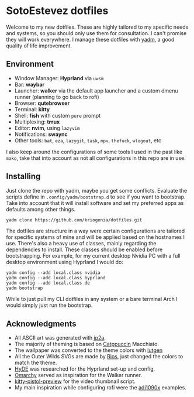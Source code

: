# SotoEstevez dotfiles

Welcome to my new dotfiles. These are highly tailored to my specific needs and systems, so you should only use them for consultation. I can't promise they will work everywhere. I manage these dotfiles with [yadm](https://yadm.io/#), a good quality of life improvement.

## Environment

- Window Manager: **Hyprland** via `uwsm`
- Bar: **waybar**
- Launcher: **walker** via the default app launcher and a custom dmenu runner (planning to go back to rofi)
- Browser: **qutebrowser**
- Terminal: **kitty**
- Shell: **fish** with custom `pure` prompt
- Multiplexing: **tmux**
- Editor: **nvim**, using `lazyvim`
- Notifications: **swaync**
- Other tools: `bat`, `eza`, `lazygit`, `task`, `mpv`, `thefuck`, `wlogout`, etc

I also keep around the configurations of some tools I used in the past like `mako`, take that into account as not all configurations in this repo are in use.

## Installing

Just clone the repo with yadm, maybe you get some conflicts. Evaluate the scripts define in `.config/yadm/bootstrap.d` to see if you want to bootstrap. Take into account that it will install software and set my preferred apps as defaults among other things.

```sh
yadm clone https://github.com/kriogenia/dotfiles.git
```

The dotfiles are structure in a way were certain configurations are tailored for specific systems of mine and will be applied based on the hostnames I use. There's also a heavy use of classes, mainly regarding the dependencies to install.
These classes should be enabled before bootstrapping. For example, for my current desktop Nvidia PC with a full desktop environment using Hyprland I would do:

```
yadm config --add local.class nvidia
yadm config --add local.class hyprland
yadm config --add local.class de
yadm bootstrap
```

While to just pull my CLI dotfiles in any system or a bare terminal Arch I would simply just run the bootstrap.

## Acknowledgments

- All ASCII art was generated with [jp2a](https://github.com/cslarsen/jp2a).
- The majority of theming is based on [Catppuccin](https://catppuccin.com/) Macchiato.
- The wallpaper was converted to the theme colors with [lutgen](https://github.com/ozwaldorf/lutgen-rs)
- All the Outer Wilds SVGs are made by [Rios](https://github.com/RiosDeterioratingMentalHealth/OuterWildsPlanetIcons), just changed the colors to match the theme.
- [HyDE](https://github.com/HyDE-Project/HyDE) was researched for the Hyprland set-up and config.
- [Omarchy](https://github.com/basecamp/omarchy) served as inspiration for the Walker runner.
- [kitty-pistol-preview](https://github.com/duganchen/kitty-pistol-previewer) for the video thumbnail script.
- My main inspiration while configuring rofi were the [adi1090x](https://github.com/adi1090x/rofi) examples.
